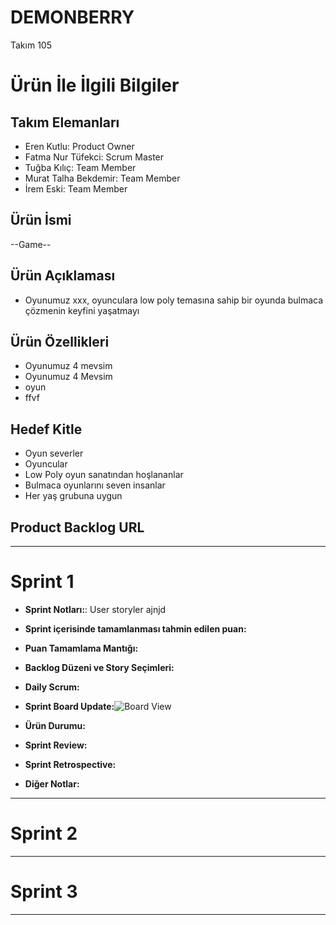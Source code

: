 # DEMONBERRY

Takım 105

# Ürün İle İlgili Bilgiler

## Takım Elemanları

- Eren Kutlu: Product Owner
- Fatma Nur Tüfekci: Scrum Master
- Tuğba Kılıç: Team Member
- Murat Talha Bekdemir: Team Member
- İrem Eski: Team Member

## Ürün İsmi

--Game--

## Ürün Açıklaması

- Oyunumuz xxx, oyunculara low poly temasına sahip bir oyunda bulmaca çözmenin keyfini yaşatmayı 

## Ürün Özellikleri

- Oyunumuz 4 mevsim 
- Oyunumuz 4 Mevsim
- oyun
- ffvf

## Hedef Kitle

- Oyun severler
- Oyuncular
- Low Poly oyun sanatından hoşlananlar
- Bulmaca oyunlarını seven insanlar
- Her yaş grubuna uygun

## Product Backlog URL

---

# Sprint 1

- **Sprint Notları:**: User storyler ajnjd
- **Sprint içerisinde tamamlanması tahmin edilen puan:**
- **Puan Tamamlama Mantığı:**
- **Backlog Düzeni ve Story Seçimleri:**
- **Daily Scrum:**
- **Sprint Board Update:**![Board View](https://user-images.githubusercontent.com/104262014/167307509-9f22d78e-89bc-4349-a1a3-500b0dfe0549.jpeg)

- **Ürün Durumu:**

- **Sprint Review:**
- **Sprint Retrospective:**
- **Diğer Notlar:**

---

# Sprint 2

---

# Sprint 3

---












